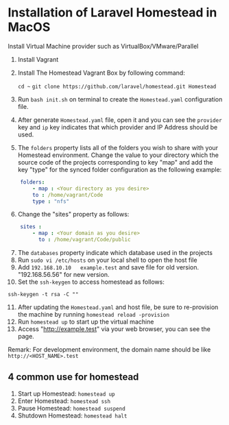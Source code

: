 # Installation of Laravel Homestead in MacOS

Install Virtual Machine provider such as VirtualBox/VMware/Parallel

1. Install Vagrant
2. Install The Homestead Vagrant Box by following command:

    `cd ~`
    `git clone https://github.com/laravel/homestead.git Homestead`

3. Run `bash init.sh` on terminal to create the `Homestead.yaml` configuration file.
4. After generate `Homestead.yaml` file, open it and you can see the `provider` key and `ip` key indicates that which provider and IP Address should be used.
5. The ```folders``` property lists all of the folders you wish to share with your Homestead environment. Change the value to your directory which the source code of the projects corresponding to key "map" and add the key "type" for the synced folder configuration as the following example:
```yml
    folders:
        - map : <Your directory as you desire>
        to : /home/vagrant/Code
        type : "nfs"
```
6. Change the "sites" property as follows:
```yml
    sites :
        - map : <Your domain as you desire>
          to : /home/vagrant/Code/public
```
7. The `databases` property indicate which database used in the projects
8. Run `sudo vi /etc/hosts` on your local shell to open the host file
9. Add `192.168.10.10   example.test` and save file for old version. "192.168.56.56" for new version.
10. Set the `ssh-keygen` to access homestead as follows:

``` 
ssh-keygen -t rsa -C ""
```

11. After updating the `Homestead.yaml` and host file, be sure to re-provision the machine by running `homestead reload -provision`
12. Run `homestead up` to start up the virtual machine
13. Access "http://example.test" via your web browser, you can see the page.

Remark: For development environment, the domain name should be like `http://<HOST_NAME>.test`

## 4 common use for homestead

1. Start up Homestead:  ```homestead up```
2. Enter Homestead: ```homestead ssh```
3. Pause Homestead: ```homestead suspend```
4. Shutdown Homestead: ```homestead halt```
